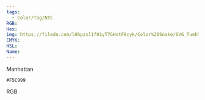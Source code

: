 ```yaml
---
tags:
  - Color/Tag/NTC
RGB:
Hex:
img: https://filedn.com/l0hpzxl1f01yT7GHxtF8cyk/Color%20Snake/SVG_Tumb%20Mass%20No%20Name/F5C999.svg
CMYK:
HSL:
Name:
---
```

Manhattan
```palette
#F5C999
```
RGB

